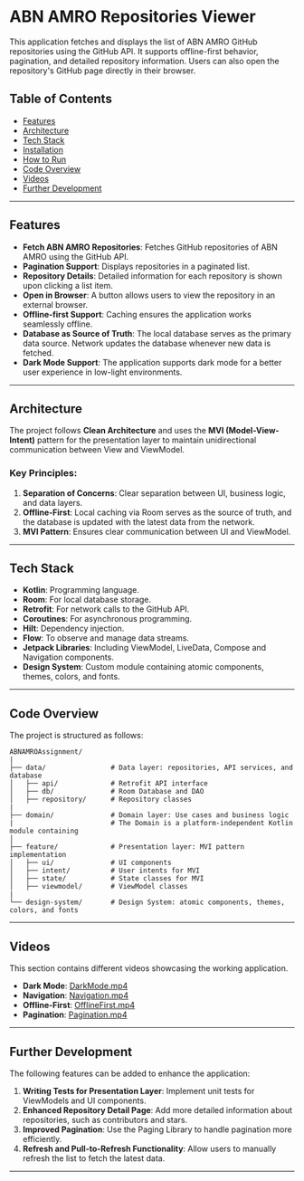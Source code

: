 # ABN AMRO Repositories Viewer

This application fetches and displays the list of ABN AMRO GitHub repositories using the GitHub API. It supports offline-first behavior, pagination, and detailed repository information. Users can also open the repository's GitHub page directly in their browser.

## Table of Contents
- [Features](#features)
- [Architecture](#architecture)
- [Tech Stack](#tech-stack)
- [Installation](#installation)
- [How to Run](#how-to-run)
- [Code Overview](#code-overview)
- [Videos](#videos)
- [Further Development](#further-development)

---

## Features
- **Fetch ABN AMRO Repositories**: Fetches GitHub repositories of ABN AMRO using the GitHub API.
- **Pagination Support**: Displays repositories in a paginated list.
- **Repository Details**: Detailed information for each repository is shown upon clicking a list item.
- **Open in Browser**: A button allows users to view the repository in an external browser.
- **Offline-first Support**: Caching ensures the application works seamlessly offline.
- **Database as Source of Truth**: The local database serves as the primary data source. Network updates the database whenever new data is fetched.
- **Dark Mode Support**: The application supports dark mode for a better user experience in low-light environments.

---

## Architecture
The project follows **Clean Architecture** and uses the **MVI (Model-View-Intent)** pattern for the presentation layer to maintain unidirectional communication between View and ViewModel.

### Key Principles:
1. **Separation of Concerns**: Clear separation between UI, business logic, and data layers.
2. **Offline-First**: Local caching via Room serves as the source of truth, and the database is updated with the latest data from the network.
3. **MVI Pattern**: Ensures clear communication between UI and ViewModel.

---

## Tech Stack
- **Kotlin**: Programming language.
- **Room**: For local database storage.
- **Retrofit**: For network calls to the GitHub API.
- **Coroutines**: For asynchronous programming.
- **Hilt**: Dependency injection.
- **Flow**: To observe and manage data streams.
- **Jetpack Libraries**: Including ViewModel, LiveData, Compose and Navigation components.
- **Design System**: Custom module containing atomic components, themes, colors, and fonts.

---

## Code Overview
The project is structured as follows:

```
ABNAMROAssignment/
|
├── data/                # Data layer: repositories, API services, and database
│   ├── api/             # Retrofit API interface
│   ├── db/              # Room Database and DAO
│   ├── repository/      # Repository classes
|
├── domain/              # Domain layer: Use cases and business logic
|                        # The Domain is a platform-independent Kotlin module containing
│
├── feature/             # Presentation layer: MVI pattern implementation
│   ├── ui/              # UI components
│   ├── intent/          # User intents for MVI
│   ├── state/           # State classes for MVI
│   ├── viewmodel/       # ViewModel classes
|
└── design-system/       # Design System: atomic components, themes, colors, and fonts
```

---

## Videos
This section contains different videos showcasing the working application.
- **Dark Mode**: [DarkMode.mp4](https://github.com/FarshidABZ/ABNAMROAssignment/tree/main/videos/DarkMode.mp4)
- **Navigation**: [Navigation.mp4](https://github.com/FarshidABZ/ABNAMROAssignment/tree/main/videos/Navigation.mp4)
- **Offline-First**: [OfflineFirst.mp4](https://github.com/FarshidABZ/ABNAMROAssignment/tree/main/videos/OfflineFirst.mp4)
- **Pagination**: [Pagination.mp4](https://github.com/FarshidABZ/ABNAMROAssignment/tree/main/videos/Pagination.mp4)

---

## Further Development
The following features can be added to enhance the application:
1. **Writing Tests for Presentation Layer**: Implement unit tests for ViewModels and UI components.
2. **Enhanced Repository Detail Page**: Add more detailed information about repositories, such as contributors and stars.
3. **Improved Pagination**: Use the Paging Library to handle pagination more efficiently.
4. **Refresh and Pull-to-Refresh Functionality**: Allow users to manually refresh the list to fetch the latest data.

---
